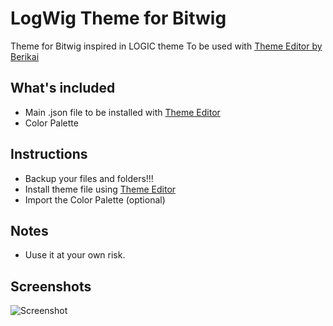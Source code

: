 # LogWig Theme for Bitwig
Theme for Bitwig inspired in LOGIC theme To be used with [Theme Editor by Berikai](https://github.com/Berikai/bitwig-theme-editor)

## What's included
- Main .json file to be installed with [Theme Editor](https://github.com/Berikai/bitwig-theme-editor)
- Color Palette

## Instructions
- Backup your files and folders!!!
- Install theme file using [Theme Editor](https://github.com/Berikai/bitwig-theme-editor)
- Import the Color Palette (optional)
 
## Notes
- Uuse it at your own risk.

## Screenshots

![Screenshot](https://i.imgur.com/LOrFEVk.png)
